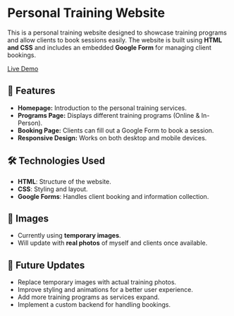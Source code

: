 # Personal Training Website

This is a personal training website designed to showcase training programs and allow clients to book sessions easily. The website is built using **HTML and CSS** and includes an embedded **Google Form** for managing client bookings.

[Live Demo](https://chrisglw.github.io/personal-training-website/)

## 📌 Features

- **Homepage:** Introduction to the personal training services.
- **Programs Page:** Displays different training programs (Online & In-Person).
- **Booking Page:** Clients can fill out a Google Form to book a session.
- **Responsive Design:** Works on both desktop and mobile devices.

## 🛠️ Technologies Used

- **HTML**: Structure of the website.
- **CSS**: Styling and layout.
- **Google Forms**: Handles client booking and information collection.

## 📸 Images

- Currently using **temporary images**.
- Will update with **real photos** of myself and clients once available.

## 📅 Future Updates

- Replace temporary images with actual training photos.
- Improve styling and animations for a better user experience.
- Add more training programs as services expand.
- Implement a custom backend for handling bookings.

